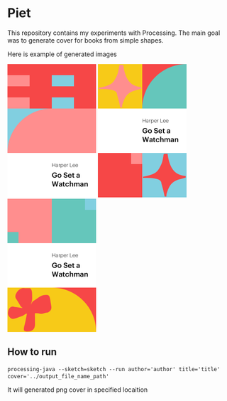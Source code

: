 # Piet

This repository contains my experiments with Processing.
The main goal was to generate cover for books from simple shapes.

Here is example of generated images

<div>
  <img src="examples/cover.png" width=200 height=300/>
  <img src="examples/cover2.png" width=200 height=300/>
  <img src="examples/cover3.png" width=200 height=300/>
</div>

## How to run

```
processing-java --sketch=sketch --run author='author' title='title' cover='../output_file_name_path'

```

It will generated png cover in specified locaition
